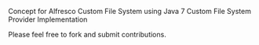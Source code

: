Concept for Alfresco Custom File System using Java 7 Custom File System Provider Implementation

Please feel free to fork and submit contributions.